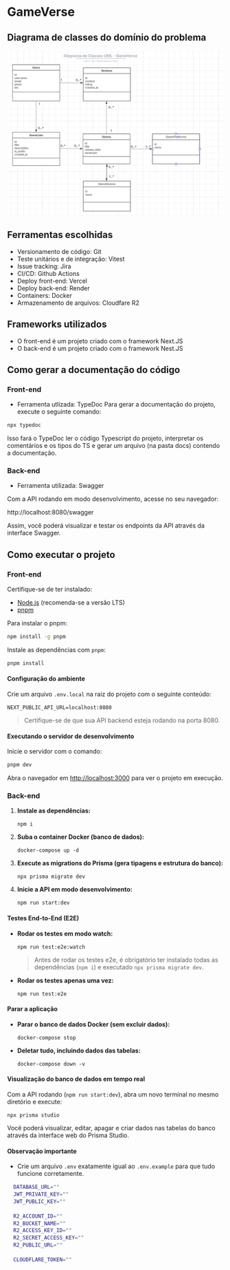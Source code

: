 # GameVerse

## Diagrama de classes do domínio do problema

![Diagrama de classes](imgs/image.png)

## Ferramentas escolhidas

- Versionamento de código: Git
- Teste unitários e de integração: Vitest
- Issue tracking: Jira
- CI/CD: Github Actions
- Deploy front-end: Vercel
- Deploy back-end: Render
- Containers: Docker
- Armazenamento de arquivos: Cloudfare R2

## Frameworks utilizados

- O front-end é um projeto criado com o framework Next.JS
- O back-end é um projeto criado com o framework Nest.JS

## Como gerar a documentação do código

### Front-end

- Ferramenta utlizada: TypeDoc
  Para gerar a documentação do projeto, execute o seguinte comando:

```bash
npx typedoc
```

Isso fará o TypeDoc ler o código Typescript do projeto, interpretar os comentários e os tipos do TS e gerar um arquivo (na pasta docs) contendo a documentação.

### Back-end

- Ferramenta utilizada: Swagger

Com a API rodando em modo desenvolvimento, acesse no seu navegador:

http://localhost:8080/swagger

Assim, você poderá visualizar e testar os endpoints da API através da interface Swagger.

## Como executar o projeto

### Front-end

Certifique-se de ter instalado:

- [Node.js](https://nodejs.org/) (recomenda-se a versão LTS)
- [pnpm](https://pnpm.io/)

Para instalar o pnpm:

```bash
npm install -g pnpm
```

Instale as dependências com `pnpm`:

```bash
pnpm install
```

#### Configuração do ambiente

Crie um arquivo `.env.local` na raiz do projeto com o seguinte conteúdo:

```env
NEXT_PUBLIC_API_URL=localhost:8080
```

> Certifique-se de que sua API backend esteja rodando na porta 8080.

#### Executando o servidor de desenvolvimento

Inicie o servidor com o comando:

```bash
pnpm dev
```

Abra o navegador em [http://localhost:3000](http://localhost:3000) para ver o projeto em execução.

### Back-end

1. **Instale as dependências:**
   ```
   npm i
   ```
2. **Suba o container Docker (banco de dados):**
   ```
   docker-compose up -d
   ```
3. **Execute as migrations do Prisma (gera tipagens e estrutura do banco):**
   ```
   npx prisma migrate dev
   ```
4. **Inicie a API em modo desenvolvimento:**
   ```
   npm run start:dev
   ```

#### Testes End-to-End (E2E)

- **Rodar os testes em modo watch:**

  ```
  npm run test:e2e:watch
  ```

  > Antes de rodar os testes e2e, é obrigatório ter instalado todas as dependências (`npm i`) e executado `npx prisma migrate dev`.

- **Rodar os testes apenas uma vez:**
  ```
  npm run test:e2e
  ```

#### Parar a aplicação

- **Parar o banco de dados Docker (sem excluir dados):**

  ```
  docker-compose stop
  ```

- **Deletar tudo, incluindo dados das tabelas:**
  ```
  docker-compose down -v
  ```

#### Visualização do banco de dados em tempo real

Com a API rodando (`npm run start:dev`), abra um novo terminal no mesmo diretório e execute:

```
npx prisma studio
```

Você poderá visualizar, editar, apagar e criar dados nas tabelas do banco através da interface web do Prisma Studio.

#### Observação importante

- Crie um arquivo `.env` exatamente igual ao `.env.example` para que tudo funcione corretamente.

```bash
  DATABASE_URL=""
  JWT_PRIVATE_KEY=""
  JWT_PUBLIC_KEY=""

  R2_ACCOUNT_ID=""
  R2_BUCKET_NAME=""
  R2_ACCESS_KEY_ID=""
  R2_SECRET_ACCESS_KEY=""
  R2_PUBLIC_URL=""

  CLOUDFLARE_TOKEN=""
```
